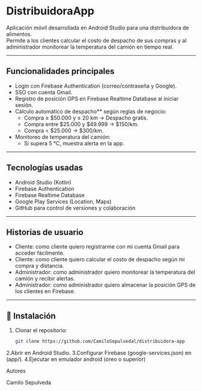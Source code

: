 # DistribuidoraApp

Aplicación móvil desarrollada en Android Studio para una distribuidora de alimentos.  
Permite a los clientes calcular el costo de despacho de sus compras y al administrador monitorear la temperatura del camión en tiempo real.  

---

##  Funcionalidades principales
- Login con Firebase Authentication (correo/contraseña y Google).
- SSO con cuenta Gmail.
- Registro de posición GPS en Firebase Realtime Database al iniciar sesión.
- Cálculo automático de despacho** según reglas de negocio:
  - Compra ≥ $50.000 y ≤ 20 km → Despacho gratis.
  - Compra entre $25.000 y $49.999 → $150/km.
  - Compra < $25.000 → $300/km.
- Monitoreo de temperatura del camión:
  - Si supera 5 °C, muestra alerta en la app.

---

## Tecnologías usadas
- Android Studio (Kotlin)
- Firebase Authentication
- Firebase Realtime Database
- Google Play Services (Location, Maps)
- GitHub para control de versiones y colaboración

---

## Historias de usuario
- Cliente: como cliente quiero registrarme con mi cuenta Gmail para acceder fácilmente.  
- Cliente: como cliente quiero calcular el costo de despacho según mi compra y distancia.  
- Administrador: como administrador quiero monitorear la temperatura del camión y recibir alertas.  
- Administrador: como administrador quiero almacenar la posición GPS de los clientes en Firebase.

---


## 📂 Instalación
1. Clonar el repositorio:
   ```bash
   git clone https://github.com/CamiloSepulvedal/distribuidora-app

  2.Abrir en Android Studio.
  3.Configurar Firebase  (google-services.json) en (app/).
  4.Ejecutar en emulador android (oreo o superior)

  Autores

  Camilo Sepulveda

